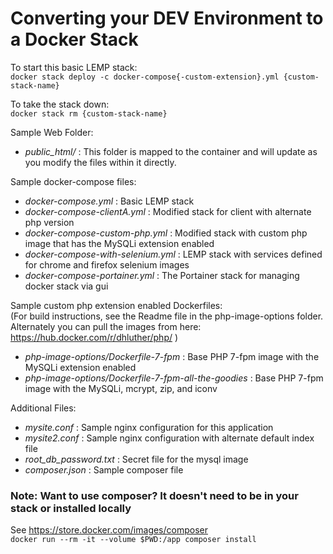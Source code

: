# Converting your DEV Environment to a Docker Stack

To start this basic LEMP stack:\
```docker stack deploy -c docker-compose{-custom-extension}.yml {custom-stack-name}```

To take the stack down:\
```docker stack rm {custom-stack-name}```

Sample Web Folder:
 * _public_html/_ : This folder is mapped to the container and will update as you modify the files within it directly.

Sample docker-compose files:
 * _docker-compose.yml_ : Basic LEMP stack
 * _docker-compose-clientA.yml_ : Modified stack for client with alternate php version
 * _docker-compose-custom-php.yml_ : Modified stack with custom php image that has the MySQLi extension enabled
 * _docker-compose-with-selenium.yml_ : LEMP stack with services defined for chrome and firefox selenium images
 * _docker-compose-portainer.yml_ : The Portainer stack for managing docker stack via gui

Sample custom php extension enabled Dockerfiles:\
(For build instructions, see the Readme file in the php-image-options folder. Alternately you can pull the images from here: https://hub.docker.com/r/dhluther/php/ )
 * _php-image-options/Dockerfile-7-fpm_ : Base PHP 7-fpm image with the MySQLi extension enabled
 * _php-image-options/Dockerfile-7-fpm-all-the-goodies_ : Base PHP 7-fpm image with the MySQLi, mcrypt, zip, and iconv
 

 
Additional Files:
 * _mysite.conf_ : Sample nginx configuration for this application
 * _mysite2.conf_ : Sample nginx configuration with alternate default index file
 * _root_db_password.txt_ : Secret file for the mysql image
 * _composer.json_ : Sample composer file 
 
### Note: Want to use composer? It doesn't need to be in your stack or installed locally
See https://store.docker.com/images/composer \
```docker run --rm -it --volume $PWD:/app composer install```
